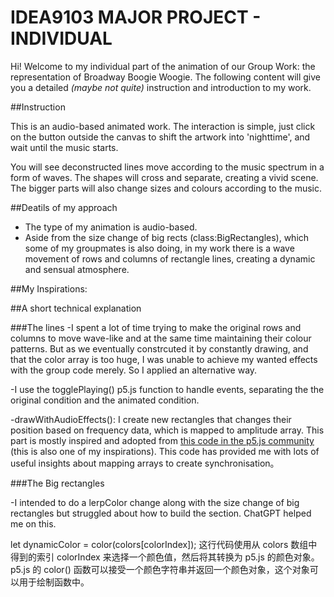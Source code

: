 # IDEA9103 MAJOR PROJECT - INDIVIDUAL


Hi! Welcome to my individual part of the animation of our Group Work: the representation of Broadway Boogie Woogie. The following content will give you a detailed *(maybe not quite)* instruction and introduction to my work.

##Instruction

This is an audio-based animated work. The interaction is simple, just click on the button outside the canvas to shift the artwork into 'nighttime', and wait until the music starts. 

You will see deconstructed lines move according to the music spectrum in a form of waves. The shapes will cross and separate, creating a vivid scene. The bigger parts will also change sizes and colours according to the music.


##Deatils of my approach

- The type of my animation is audio-based.
- Aside from the size change of big rects (class:BigRectangles), which some of my groupmates is also doing, in my work there is a wave movement of rows and columns of rectangle lines, creating a dynamic and sensual atmosphere.


##My Inspirations:



##A short technical explanation


###The lines
-I spent a lot of time trying to make the original rows and columns to move wave-like and at the same time maintaining their colour patterns. But as we eventually constrcuted it by constantly drawing, and that the color array is too huge, I was unable to achieve my wanted effects with the group code merely. So I applied an alternative way. 

-I use the togglePlaying() p5.js function to handle events, separating the the original condition and the animated condition. 

-drawWithAudioEffects(): I create new rectangles that changes their position based on frequency data, which is mapped to amplitude array. This part is mostly inspired and adopted from [this code in the p5.js community](https://github.com/preziotte/party-mode?tab=readme-ov-file) (this is also one of my inspirations). This code has provided me with lots of useful insights about mapping arrays to create synchronisation。


###The Big rectangles

-I intended to do a lerpColor change along with the size change of big rectangles but struggled about how to build the section. ChatGPT helped me on this. 

let dynamicColor = color(colors[colorIndex]);
这行代码使用从 colors 数组中得到的索引 colorIndex 来选择一个颜色值，然后将其转换为 p5.js 的颜色对象。p5.js 的 color() 函数可以接受一个颜色字符串并返回一个颜色对象，这个对象可以用于绘制函数中。
